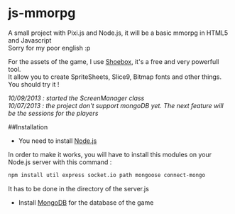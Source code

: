 js-mmorpg
=========

A small project with Pixi.js and Node.js, it will be a basic mmorpg in HTML5 and Javascript    
Sorry for my poor english :p

For the assets of the game, I use [Shoebox](http://renderhjs.net/shoebox/ "Shoebox"), it's a free and very powerfull tool.    
It allow you to create SpriteSheets, Slice9, Bitmap fonts and other things. You should try it !

*10/09/2013 : started the ScreenManager class*    
*10/07/2013 : the project don't support mongoDB yet. The next feature will be the sessions for the players*


##Installation


* You need to install [Node.js](http://nodejs.org/ "Node.js")

In order to make it works, you will have to install this modules on your Node.js server with this command :

```bash
npm install util express socket.io path mongoose connect-mongo
```

It has to be done in the directory of the server.js

* Install [MongoDB](http://www.mongodb.org/ "MongoDB") for the database of the game
